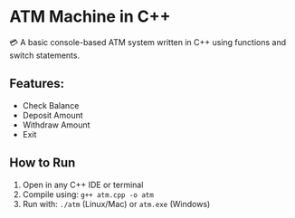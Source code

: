 # ATM Machine in C++

💳 A basic console-based ATM system written in C++ using functions and switch statements.

## Features:
- Check Balance
- Deposit Amount
- Withdraw Amount
- Exit

## How to Run
1. Open in any C++ IDE or terminal
2. Compile using: `g++ atm.cpp -o atm`
3. Run with: `./atm` (Linux/Mac) or `atm.exe` (Windows)
